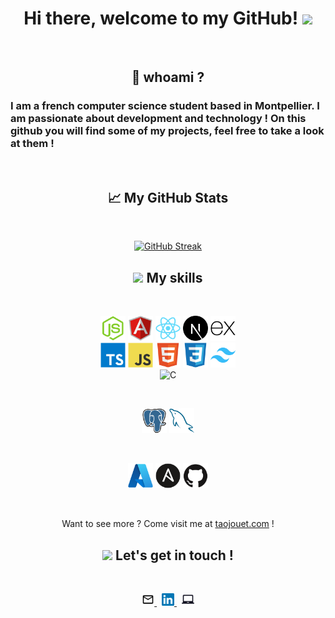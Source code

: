 <div align="center">

  # Hi there, welcome to my GitHub! <img src="https://media.giphy.com/media/hvRJCLFzcasrR4ia7z/giphy.gif" width="30px"/> #

  &nbsp;
 
  ## 👦 whoami ? ##
  
  <div align="start">
  
  ### I am a french computer science student based in Montpellier. I am passionate about development and technology ! On this github you will find some of my projects, feel free to take a look at them ! 



  &nbsp;

  <div>


<div align="center">

## 📈 My GitHub Stats ##
&nbsp;
<!-- [![GitHub Streak](https://streak-stats.demolab.com/?user=taojouet&hide_total_contributions=true&hide_longest_streak=true)](https://git.io/streak-stats) -->
[![GitHub Streak](https://streak-stats.demolab.com/?user=taojouet&theme=gruvbox)](https://git.io/streak-stats)

  <div>

  <div align="center">
  
  ##  <img src="https://media.giphy.com/media/2xPPf6WspXkXbB49bW/giphy.gif" width="30px"/> My skills ##

  &nbsp;

  <img src="https://raw.githubusercontent.com/devicons/devicon/master/icons/nodejs/nodejs-original.svg" title="" alt="" width="40" height="40"/>
  <img src="https://raw.githubusercontent.com/devicons/devicon/master/icons/angularjs/angularjs-original.svg" title="" alt="" width="40" height="40"/>
  <img src="https://raw.githubusercontent.com/devicons/devicon/master/icons/react/react-original.svg" title="" alt="" width="40" height="40"/>
  <img src="https://raw.githubusercontent.com/devicons/devicon/master/icons/nextjs/nextjs-original.svg" title="" alt="" width="40" height="40"/>
  <img src="https://raw.githubusercontent.com/devicons/devicon/master/icons/express/express-original.svg" title="" alt="" width="40" height="40"/>
  <!-- <img src="" title="" alt="" width="40" height="40"/> -->
  
  </br>

  <img src="https://raw.githubusercontent.com/devicons/devicon/master/icons/typescript/typescript-original.svg" title="" alt="" width="40" height="40"/>
  <img src="https://raw.githubusercontent.com/devicons/devicon/master/icons/javascript/javascript-original.svg" title="" alt="" width="40" height="40"/>
  <img src="https://raw.githubusercontent.com/devicons/devicon/master/icons/html5/html5-original.svg" title="" alt="" width="40" height="40"/>
  <img src="https://raw.githubusercontent.com/devicons/devicon/master/icons/css3/css3-original.svg" title="" alt="" width="40" height="40"/>
  <img src="https://raw.githubusercontent.com/devicons/devicon/master/icons/tailwindcss/tailwindcss-plain.svg" title="" alt="" width="40" height="40"/>
  <!-- <img src="" title="" alt="" width="40" height="40"/> -->
  </br>

  <img src="https://cdn.jsdelivr.net/gh/devicons/devicon/icons/c/c-plain.svg" title="C"  alt="C" width="40" height="40"/>

  &nbsp;

  <img src="https://raw.githubusercontent.com/devicons/devicon/master/icons/postgresql/postgresql-original.svg" title="" alt="" width="40" height="40"/>
  <img src="https://raw.githubusercontent.com/devicons/devicon/master/icons/mysql/mysql-original.svg" title="" alt="" width="40" height="40"/>
  <!-- <img src="" title="" alt="" width="40" height="40"/> -->
  </div>
  
  &nbsp;

  <div align="center">
    <img src="https://raw.githubusercontent.com/devicons/devicon/master/icons/azure/azure-original.svg" title="azure" alt="azure logo" width="40" height="40"/>
    <img src="https://raw.githubusercontent.com/devicons/devicon/master/icons/ansible/ansible-original.svg" title="ansible" alt="ansible logo" width="40" height="40"/>
    <img src="https://raw.githubusercontent.com/devicons/devicon/master/icons/github/github-original.svg" title="github" alt="github logo" width="40" height="40"/>
    <!-- <img src="" title="" alt="" width="40" height="40"/> -->
  
  
  &nbsp;

  Want to see more ? Come visit me at <a href="https://taojouet.com" target="_blank">taojouet.com</a> !
</div>

<div align="center">
  
  ##  <img src="https://media.giphy.com/media/ycHaDxBUfPKqFBByBO/giphy.gif" width="30px"/> Let's get in touch ! ##
  &nbsp;

  <a href="mailto:contact@taojouet.com" target="_blank">
    <img src=assets/icons/mailIcon.svg alt="Send me an email!" width="20px"/>
  </a>
  &nbsp;
  <a href="https://www.linkedin.com/in/taojouet/" rel="noopener noreferrer" target="_blank">
  <img width="20px" src="assets/icons/linkedin.svg"/>
  </a>
  &nbsp;
  <a href="https://www.taojouet.com" rel="noopener noreferrer" target="_blank">
  <img width="20px" src="assets/icons/laptop.svg"/>
  </a>
  
</div>

